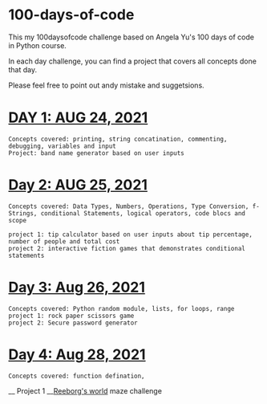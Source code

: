 # 100-days-of-code

This my 100daysofcode challenge based on Angela Yu's 100 days of code in Python course.

In each day challenge, you can find a project that covers all concepts done that day.

Please feel free to point out andy mistake and suggetsions.

# [DAY 1: AUG 24, 2021](https://github.com/Yosef-S-A/100-days-of-code/tree/main/Day0x01)

```
Concepts covered: printing, string concatination, commenting, debugging, variables and input
Project: band name generator based on user inputs
```

# [Day 2: AUG 25, 2021](https://github.com/Yosef-S-A/100-days-of-code/tree/main/Day0x02)

```
Concepts covered: Data Types, Numbers, Operations, Type Conversion, f-Strings, conditional Statements, logical operators, code blocs and scope

project 1: tip calculator based on user inputs about tip percentage, number of people and total cost 
project 2: interactive fiction games that demonstrates conditional statements
```

# [Day 3: Aug 26, 2021](https://github.com/Yosef-S-A/100-days-of-code/tree/main/Day0x03)

```
Concepts covered: Python random module, lists, for loops, range
project 1: rock paper scissors game 
project 2: Secure password generator
```

# [Day 4: Aug 28, 2021](https://github.com/Yosef-S-A/100-days-of-code/tree/main/Day0x04)

```
Concepts covered: function defination, 
```
__ Project 1 __[Reeborg's world](https://reeborg.ca/reeborg.html?lang=en&mode=python&menu=worlds%2Fmenus%2Freeborg_intro_en.json&name=Maze&url=worlds%2Ftutorial_en%2Fmaze1.json) maze challenge
